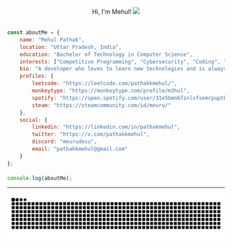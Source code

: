 <div align="center">
Hi, I'm Mehul! <img src="https://user-images.githubusercontent.com/74038190/241763891-7bb1e704-6026-48f9-8435-2f4d40101348.gif" width="35px" />
</div>
<br>

```javascript
const aboutMe = {
    name: "Mehul Pathak",
    location: "Uttar Pradesh, India",
    education: "Bachelor of Technology in Computer Science",
    interests: ["Competitive Programming", "Cybersecurity", "Coding", "Gaming", "Typing", "Chess"],
    bio: "A developer who loves to learn new technologies and is always striving to expand and share knowledge.",
    profiles: {
        leetcode: "https://leetcode.com/pathakkmehul/",
        monkeytype: "https://monkeytype.com/profile/m3hul",
        spotify: "https://open.spotify.com/user/31e5bmn6fznlxfsemrpuptbo5xva?si=96648036465a4ce3",
        steam: "https://steamcommunity.com/id/meuru/"
    },
    social: {
        linkedin: "https://linkedin.com/in/pathakmehul",
        twitter: "https://x.com/pathakkmehul",
        discord: "meurudesu",
        email: "pathakkmehul@gmail.com"
    }
};

console.log(aboutMe);
```
---

<picture>
  <source media="(prefers-color-scheme: dark)" srcset="https://raw.githubusercontent.com/m3hu1/m3hu1/output/github-contribution-grid-snake-dark.svg">
  <source media="(prefers-color-scheme: light)" srcset="https://raw.githubusercontent.com/m3hu1/m3hu1/output/github-contribution-grid-snake.svg">
  <img alt="github contribution grid snake animation" src="https://raw.githubusercontent.com/m3hu1/m3hu1/output/github-contribution-grid-snake.svg">
</picture>
